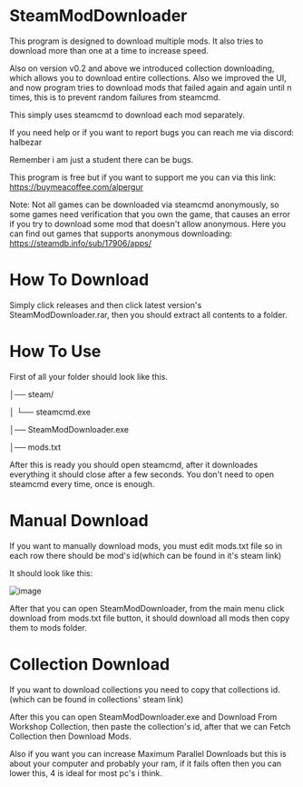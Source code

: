 # SteamModDownloader
This program is designed to download multiple mods. It also tries to download more than one at a time to increase speed.

Also on version v0.2 and above we introduced collection downloading, which allows you to download entire collections. Also we improved the UI, and now program tries to download mods that failed again and again until n times, this is to prevent random failures from steamcmd.

This simply uses steamcmd to download each mod separately. 

If you need help or if you want to report bugs you can reach me via discord: halbezar 

Remember i am just a student there can be bugs. 

This program is free but if you want to support me you can via this link: https://buymeacoffee.com/alpergur

Note: Not all games can be downloaded via steamcmd anonymously, so some games need verification that you own the game, that causes an error if you try to download some mod that doesn't allow anonymous.
Here you can find out games that supports anonymous downloading: https://steamdb.info/sub/17906/apps/

# How To Download
Simply click releases and then click latest version's SteamModDownloader.rar, then you should extract all contents to a folder.

# How To Use
First of all your folder should look like this.

│── steam/

│   └── steamcmd.exe
      
│── SteamModDownloader.exe

│── mods.txt 

After this is ready you should open steamcmd, after it downloades everything it should close after a few seconds. You don't need to open steamcmd every time, once is enough.
# Manual Download
If you want to manually download mods, you must edit mods.txt file so in each row there should be mod's id(which can be found in it's steam link)

It should look like this:

![image](https://github.com/user-attachments/assets/ed63c733-16da-4167-a7e8-98080c034a01)

After that you can open SteamModDownloader, from the main menu click download from mods.txt file button, it should download all mods then copy them to mods folder.
# Collection Download
If you want to download collections you need to copy that collections id.(which can be found in collections' steam link)

After this you can open SteamModDownloader.exe and Download From Workshop Collection, then paste the collection's id, after that we can Fetch Collection then Download Mods.

Also if you want you can increase Maximum Parallel Downloads but this is about your computer and probably your ram, if it fails often then you can lower this, 4 is ideal for most pc's i think.
